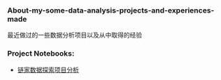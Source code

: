 ### About-my-some-data-analysis-projects-and-experiences-made
最近做过的一些数据分析项目以及从中取得的经验

### Project Notebooks:
* [链家数据探索项目分析](https://github.com/Aawekaii/About-data-analysis-projects-and-experiences-made/blob/master/%E9%93%BE%E5%AE%B6%E6%95%B0%E6%8D%AE%E6%8E%A2%E7%B4%A2%E9%A1%B9%E7%9B%AE%E5%88%86%E6%9E%90/%E5%88%86%E6%9E%90%E9%A1%B9%E7%9B%AE%EF%BC%9A%E9%93%BE%E5%AE%B6%E4%BA%8C%E6%89%8B%E6%88%BF%E4%BA%A4%E6%98%93%E4%BF%A1%E6%81%AF%E5%88%86%E6%9E%90%E4%B8%8E%E6%8E%A2%E7%B4%A2.ipynb)
